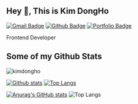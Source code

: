 ## Hey 👋, This is Kim DongHo
[![Gmail Badge](https://img.shields.io/badge/-dongho_k@naver.com-c14438?style=flat&logo=Gmail&logoColor=white&link=mailto:dongho_k@naver.com)](mailto:dongho_k@naver.com) [![Github Badge](https://img.shields.io/badge/-kimdongho-grey?style=flat&logo=github&logoColor=white&link=https://github.com/kimdongho/)](https://www.github.com/kimdongho/) [![Portfolio Badge](https://img.shields.io/badge/portfolio-web-blue?style=flat&link=https://dh-blog.vercel.app//)](https://dh-blog.vercel.app//) <p align='left'>Frontend Developer</p>
## Some of my Github Stats
<p align=left> <img src=https://komarev.com/ghpvc/?username=kimdongho alt=kimdongho /> </p>

[![Github stats](https://github-readme-stats.vercel.app/api?username=kimdongho&show_icons=true&include_all_commits=true)](https://github.com/kimdongho/github-readme-stats)
[![Top Langs](https://github-readme-stats.vercel.app/api/top-langs/?username=kimdongho&layout=compact)](https://github.com/kimdongho/github-readme-stats)



[![Anurag's GitHub stats](https://github-readme-stats.vercel.app/api?username=kim-dongho&theme=gruvbox_light&show_icons=truea&hide=contribs,prs)](https://github.com/anuraghazra/github-readme-stats)
![Top Langs](https://github-readme-stats.vercel.app/api/top-langs/?username=kim-dongho&theme=gruvbox_light&hide_progress=true)

<!--START_SECTION:waka-->
 
<!--END_SECTION:waka-->
